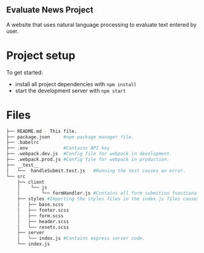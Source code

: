 ## Evaluate News Project
A website that uses natural language processing to evaluate text entered by user.
# Project setup
To get started:
* install all project dependencies with `npm install`
* start the development server with `npm start`

# Files
```bash
├── README.md - This file.
├── package.json     #npm package manager file.
├── .babelrc
├── .env             #Contains API key   
├── .webpack.dev.js  #Config file for webpack in development.
├── .webpack.prod.js #Config file for webpack in production.
├── __test__
│   └──  handleSubmit.test.js   #Running the test causes an error.
└── src
    ├── client
    │    └── js
    │        └── formHandler.js #Contains all form submition functionality.
    ├── styles #Importing the styles files in the index.js files causes an error.
    │   ├── base.scss
    │   ├── footer.scss
    │   ├── form.scss
    │   ├── header.scss
    │   └── resets.scss
    ├── server
    │   └── index.js #Contains express server code.
    └── index.js